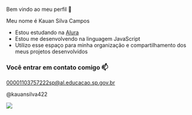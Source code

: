 Bem vindo ao meu perfil 💙

Meu nome é Kauan Silva Campos

- Estou estudando na [Alura](https://www.alura.com.br)
- Estou me desenvolvendo na linguagem JavaScript
- Utilizo esse espaço para minha organização e compartilhamento dos meus projetos desenvolvidos

### Você entrar em contato comigo 📫

00001103757222sp@al.educacao.sp.gov.br

@kauansilva422

![](https://media.tenor.com/F2q8AHyHa4oAAAAM/goku-songoku.gif)
